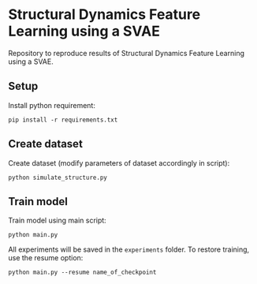 # Structural Dynamics Feature Learning using a SVAE

Repository to reproduce results of Structural Dynamics Feature Learning using a SVAE.

## Setup

Install python requirement:

```pip install -r requirements.txt```

## Create dataset

Create dataset (modify parameters of dataset accordingly in script):

```python simulate_structure.py```

## Train model

Train model using main script:

```python main.py```

All experiments will be saved in the ```experiments``` folder. To restore training, use the resume option:

```python main.py --resume name_of_checkpoint```
